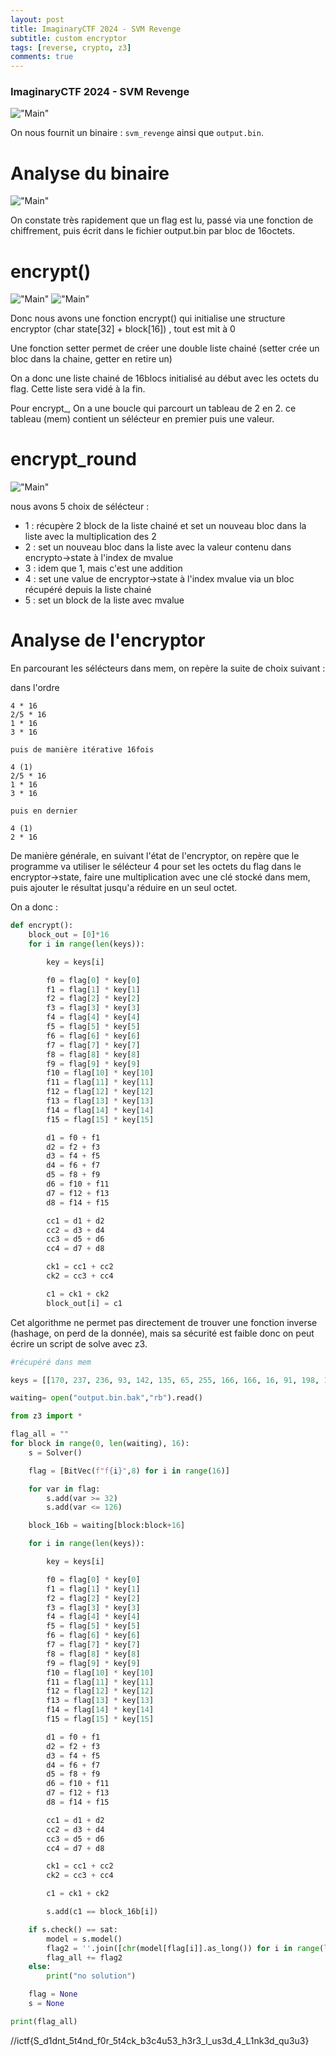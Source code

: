 ```yaml
---
layout: post
title: ImaginaryCTF 2024 - SVM Revenge
subtitle: custom encryptor
tags: [reverse, crypto, z3]
comments: true
---
```


### ImaginaryCTF 2024 - SVM Revenge

!["Main"](/assets/img/posts/imaginaryctf2024/svm.png "Description")


On nous fournit un binaire : `svm_revenge` ainsi que `output.bin`.

# Analyse du binaire


!["Main"](/assets/img/posts/imaginaryctf2024/main_svm.png "main()")

On constate très rapidement que un flag est lu, passé via une fonction de chiffrement, puis écrit dans le fichier output.bin par bloc de 16octets.

# encrypt()

!["Main"](/assets/img/posts/imaginaryctf2024/svm1.png "encrypt()")
!["Main"](/assets/img/posts/imaginaryctf2024/svm2.png "encrypt_()")

Donc nous avons une fonction encrypt() qui initialise une structure encryptor (char state[32] + block[16]) , tout est mit à 0

Une fonction setter permet de créer une double liste chainé (setter crée un bloc dans la chaine, getter en retire un)

On a donc une liste chainé de 16blocs initialisé au début avec les octets du flag.
Cette liste sera vidé à la fin.

Pour encrypt_, On a une boucle qui parcourt un tableau de 2 en 2.
ce tableau (mem) contient un sélécteur en premier puis une valeur.

# encrypt_round

!["Main"](/assets/img/posts/imaginaryctf2024/svm3.png "encrypt_round()")


nous avons 5 choix de sélécteur : 

- 1 : récupère 2 block de la liste chainé et set un nouveau bloc dans la liste avec la multiplication des 2
- 2 : set un nouveau bloc dans la liste avec la valeur contenu dans encrypto->state à l'index de mvalue
- 3 : idem que 1, mais c'est une addition 
- 4 : set une value de encryptor->state à l'index mvalue via un bloc récupéré depuis la liste chainé
- 5 : set un block de la liste avec mvalue

# Analyse de l'encryptor

En parcourant les sélécteurs dans mem, on repère la suite de choix suivant : 

dans l'ordre
```
4 * 16
2/5 * 16
1 * 16
3 * 16

puis de manière itérative 16fois

4 (1)
2/5 * 16
1 * 16
3 * 16

puis en dernier
 
4 (1)
2 * 16
```

De manière générale, en suivant l'état de l'encryptor, on repère que le programme va utiliser le sélécteur 4 pour set les octets du flag dans le encryptor->state, faire une multiplication avec une clé stocké dans mem, puis ajouter le résultat jusqu'a réduire en un seul octet.

On a donc : 

```py
def encrypt():
    block_out = [0]*16
    for i in range(len(keys)):

        key = keys[i]

        f0 = flag[0] * key[0]
        f1 = flag[1] * key[1]
        f2 = flag[2] * key[2]
        f3 = flag[3] * key[3]
        f4 = flag[4] * key[4]
        f5 = flag[5] * key[5]
        f6 = flag[6] * key[6]
        f7 = flag[7] * key[7]
        f8 = flag[8] * key[8]
        f9 = flag[9] * key[9]
        f10 = flag[10] * key[10]
        f11 = flag[11] * key[11]
        f12 = flag[12] * key[12]
        f13 = flag[13] * key[13]
        f14 = flag[14] * key[14]
        f15 = flag[15] * key[15]

        d1 = f0 + f1
        d2 = f2 + f3
        d3 = f4 + f5
        d4 = f6 + f7
        d5 = f8 + f9
        d6 = f10 + f11
        d7 = f12 + f13
        d8 = f14 + f15

        cc1 = d1 + d2
        cc2 = d3 + d4
        cc3 = d5 + d6
        cc4 = d7 + d8

        ck1 = cc1 + cc2
        ck2 = cc3 + cc4

        c1 = ck1 + ck2
        block_out[i] = c1
```

Cet algorithme ne permet pas directement de trouver une fonction inverse (hashage, on perd de la donnée), mais sa sécurité est faible donc on peut écrire un script de solve avec z3.

```py
#récupéré dans mem

keys = [[170, 237, 236, 93, 142, 135, 65, 255, 166, 166, 16, 91, 198, 1, 122, 253], [61, 113, 174, 90, 79, 220, 48, 235, 141, 151, 254, 40, 64, 76, 131, 127], [115, 204, 168, 225, 233, 242, 141, 102, 80, 175, 32, 117, 30, 15, 213, 91], [60, 35, 61, 255, 133, 212, 75, 110, 81, 35, 159, 111, 146, 237, 215, 142], [179, 68, 170, 215, 255, 48, 250, 58, 77, 39, 49, 22, 83, 93, 73, 96], [130, 47, 195, 93, 192, 178, 12, 43, 151, 29, 29, 55, 86, 76, 161, 55], [128, 107, 107, 112, 214, 51, 36, 132, 207, 213, 25, 166, 254, 206, 248, 98], [21, 72, 129, 228, 192, 190, 109, 203, 19, 35, 56, 202, 249, 95, 176, 159], [39, 66, 218, 115, 168, 25, 32, 137, 73, 185, 80, 213, 69, 68, 59, 16], [12, 197, 214, 249, 215, 165, 171, 176, 79, 65, 251, 16, 142, 112, 6, 17], [205, 251, 189, 70, 254, 140, 181, 213, 252, 112, 106, 243, 66, 193, 147, 180], [149, 205, 80, 192, 174, 110, 160, 121, 103, 78, 174, 90, 205, 99, 2, 174], [79, 144, 161, 243, 140, 55, 149, 18, 60, 201, 149, 216, 2, 226, 49, 81], [114, 188, 139, 5, 60, 238, 7, 114, 202, 44, 75, 118, 130, 100, 8, 91], [18, 91, 153, 190, 44, 223, 146, 193, 250, 24, 25, 51, 158, 102, 122, 164], [211, 205, 34, 52, 227, 81, 76, 70, 147, 203, 66, 176, 190, 199, 34, 48]]

waiting= open("output.bin.bak","rb").read()

from z3 import *

flag_all = ""
for block in range(0, len(waiting), 16):
    s = Solver()

    flag = [BitVec(f"f{i}",8) for i in range(16)]

    for var in flag:
        s.add(var >= 32)
        s.add(var <= 126)

    block_16b = waiting[block:block+16]

    for i in range(len(keys)):

        key = keys[i]

        f0 = flag[0] * key[0]
        f1 = flag[1] * key[1]
        f2 = flag[2] * key[2]
        f3 = flag[3] * key[3]
        f4 = flag[4] * key[4]
        f5 = flag[5] * key[5]
        f6 = flag[6] * key[6]
        f7 = flag[7] * key[7]
        f8 = flag[8] * key[8]
        f9 = flag[9] * key[9]
        f10 = flag[10] * key[10]
        f11 = flag[11] * key[11]
        f12 = flag[12] * key[12]
        f13 = flag[13] * key[13]
        f14 = flag[14] * key[14]
        f15 = flag[15] * key[15]

        d1 = f0 + f1
        d2 = f2 + f3
        d3 = f4 + f5
        d4 = f6 + f7
        d5 = f8 + f9
        d6 = f10 + f11
        d7 = f12 + f13
        d8 = f14 + f15

        cc1 = d1 + d2
        cc2 = d3 + d4
        cc3 = d5 + d6
        cc4 = d7 + d8

        ck1 = cc1 + cc2
        ck2 = cc3 + cc4

        c1 = ck1 + ck2

        s.add(c1 == block_16b[i])

    if s.check() == sat:
        model = s.model()
        flag2 = ''.join([chr(model[flag[i]].as_long()) for i in range(len(flag))])
        flag_all += flag2
    else:
        print("no solution")

    flag = None
    s = None

print(flag_all)
```

//ictf{S_d1dnt_5t4nd_f0r_5t4ck_b3c4u53_h3r3_I_us3d_4_L1nk3d_qu3u3}